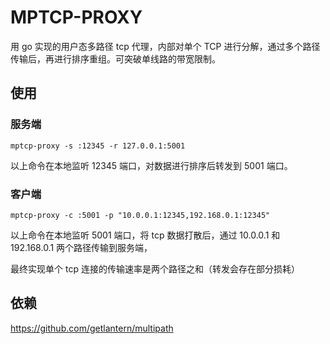 # MPTCP-PROXY

用 go 实现的用户态多路径 tcp 代理，内部对单个 TCP 进行分解，通过多个路径传输后，再进行排序重组。可突破单线路的带宽限制。

## 使用

### 服务端

`mptcp-proxy -s :12345 -r 127.0.0.1:5001`

以上命令在本地监听 12345 端口，对数据进行排序后转发到 5001 端口。

### 客户端

`mptcp-proxy -c :5001 -p "10.0.0.1:12345,192.168.0.1:12345"`

以上命令在本地监听 5001 端口，将 tcp 数据打散后，通过 10.0.0.1 和 192.168.0.1 两个路径传输到服务端，

最终实现单个 tcp 连接的传输速率是两个路径之和（转发会存在部分损耗）

## 依赖

<https://github.com/getlantern/multipath>
